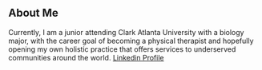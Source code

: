 ## About Me
Currently, I am a junior attending Clark Atlanta University with a biology major, with the career goal of becoming a physical therapist and hopefully opening my own holistic practice that offers services to underserved communities around the world.
[Linkedin Profile](https://www.linkedin.com/in/michael-adeleke-4a1228217/)

